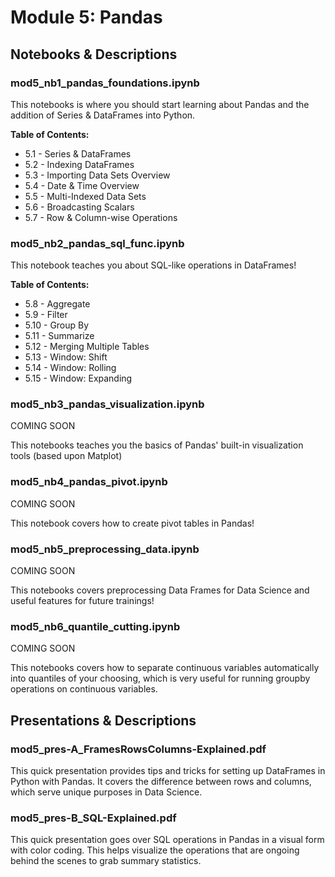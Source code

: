# Module 5: Pandas
## Notebooks & Descriptions

### mod5_nb1_pandas_foundations.ipynb

This notebooks is where you should start learning about Pandas and the addition of Series & DataFrames into Python.

**Table of Contents:**
- 5.1 - Series & DataFrames
- 5.2 - Indexing DataFrames
- 5.3 - Importing Data Sets Overview
- 5.4 - Date & Time Overview
- 5.5 - Multi-Indexed Data Sets
- 5.6 - Broadcasting Scalars
- 5.7 - Row & Column-wise Operations

### mod5_nb2_pandas_sql_func.ipynb

This notebook teaches you about SQL-like operations in DataFrames!

**Table of Contents:**
- 5.8  - Aggregate
- 5.9  - Filter
- 5.10 - Group By
- 5.11 - Summarize
- 5.12 - Merging Multiple Tables
- 5.13 - Window: Shift
- 5.14 - Window: Rolling
- 5.15 - Window: Expanding

### mod5_nb3_pandas_visualization.ipynb

COMING SOON

This notebooks teaches you the basics of Pandas' built-in visualization tools (based upon Matplot)

### mod5_nb4_pandas_pivot.ipynb

COMING SOON

This notebook covers how to create pivot tables in Pandas!

### mod5_nb5_preprocessing_data.ipynb

COMING SOON

This notebooks covers preprocessing Data Frames for Data Science and useful features for future trainings!

### mod5_nb6_quantile_cutting.ipynb

COMING SOON

This notebooks covers how to separate continuous variables automatically into quantiles of your choosing, which is very useful for running groupby operations on continuous variables.

## Presentations & Descriptions

### mod5_pres-A_FramesRowsColumns-Explained.pdf

This quick presentation provides tips and tricks for setting up DataFrames in Python with Pandas. It covers the difference between rows and columns, which serve unique purposes in Data Science.

### mod5_pres-B_SQL-Explained.pdf

This quick presentation goes over SQL operations in Pandas in a visual form with color coding. This helps visualize the operations that are ongoing behind the scenes to grab summary statistics.

